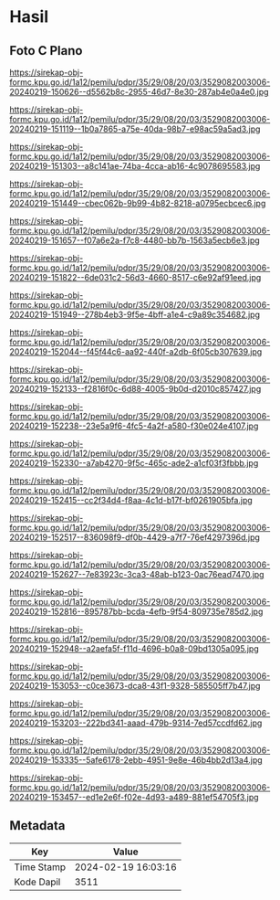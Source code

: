 # Hasil

## Foto C Plano

https://sirekap-obj-formc.kpu.go.id/1a12/pemilu/pdpr/35/29/08/20/03/3529082003006-20240219-150626--d5562b8c-2955-46d7-8e30-287ab4e0a4e0.jpg

https://sirekap-obj-formc.kpu.go.id/1a12/pemilu/pdpr/35/29/08/20/03/3529082003006-20240219-151119--1b0a7865-a75e-40da-98b7-e98ac59a5ad3.jpg

https://sirekap-obj-formc.kpu.go.id/1a12/pemilu/pdpr/35/29/08/20/03/3529082003006-20240219-151303--a8c141ae-74ba-4cca-ab16-4c9078695583.jpg

https://sirekap-obj-formc.kpu.go.id/1a12/pemilu/pdpr/35/29/08/20/03/3529082003006-20240219-151449--cbec062b-9b99-4b82-8218-a0795ecbcec6.jpg

https://sirekap-obj-formc.kpu.go.id/1a12/pemilu/pdpr/35/29/08/20/03/3529082003006-20240219-151657--f07a6e2a-f7c8-4480-bb7b-1563a5ecb6e3.jpg

https://sirekap-obj-formc.kpu.go.id/1a12/pemilu/pdpr/35/29/08/20/03/3529082003006-20240219-151822--6de031c2-56d3-4660-8517-c6e92af91eed.jpg

https://sirekap-obj-formc.kpu.go.id/1a12/pemilu/pdpr/35/29/08/20/03/3529082003006-20240219-151949--278b4eb3-9f5e-4bff-a1e4-c9a89c354682.jpg

https://sirekap-obj-formc.kpu.go.id/1a12/pemilu/pdpr/35/29/08/20/03/3529082003006-20240219-152044--f45f44c6-aa92-440f-a2db-6f05cb307639.jpg

https://sirekap-obj-formc.kpu.go.id/1a12/pemilu/pdpr/35/29/08/20/03/3529082003006-20240219-152133--f2816f0c-6d88-4005-9b0d-d2010c857427.jpg

https://sirekap-obj-formc.kpu.go.id/1a12/pemilu/pdpr/35/29/08/20/03/3529082003006-20240219-152238--23e5a9f6-4fc5-4a2f-a580-f30e024e4107.jpg

https://sirekap-obj-formc.kpu.go.id/1a12/pemilu/pdpr/35/29/08/20/03/3529082003006-20240219-152330--a7ab4270-9f5c-465c-ade2-a1cf03f3fbbb.jpg

https://sirekap-obj-formc.kpu.go.id/1a12/pemilu/pdpr/35/29/08/20/03/3529082003006-20240219-152415--cc2f34d4-f8aa-4c1d-b17f-bf0261905bfa.jpg

https://sirekap-obj-formc.kpu.go.id/1a12/pemilu/pdpr/35/29/08/20/03/3529082003006-20240219-152517--836098f9-df0b-4429-a7f7-76ef4297396d.jpg

https://sirekap-obj-formc.kpu.go.id/1a12/pemilu/pdpr/35/29/08/20/03/3529082003006-20240219-152627--7e83923c-3ca3-48ab-b123-0ac76ead7470.jpg

https://sirekap-obj-formc.kpu.go.id/1a12/pemilu/pdpr/35/29/08/20/03/3529082003006-20240219-152816--895787bb-bcda-4efb-9f54-809735e785d2.jpg

https://sirekap-obj-formc.kpu.go.id/1a12/pemilu/pdpr/35/29/08/20/03/3529082003006-20240219-152948--a2aefa5f-f11d-4696-b0a8-09bd1305a095.jpg

https://sirekap-obj-formc.kpu.go.id/1a12/pemilu/pdpr/35/29/08/20/03/3529082003006-20240219-153053--c0ce3673-dca8-43f1-9328-585505ff7b47.jpg

https://sirekap-obj-formc.kpu.go.id/1a12/pemilu/pdpr/35/29/08/20/03/3529082003006-20240219-153203--222bd341-aaad-479b-9314-7ed57ccdfd62.jpg

https://sirekap-obj-formc.kpu.go.id/1a12/pemilu/pdpr/35/29/08/20/03/3529082003006-20240219-153335--5afe6178-2ebb-4951-9e8e-46b4bb2d13a4.jpg

https://sirekap-obj-formc.kpu.go.id/1a12/pemilu/pdpr/35/29/08/20/03/3529082003006-20240219-153457--ed1e2e6f-f02e-4d93-a489-881ef54705f3.jpg


## Metadata

| Key        | Value               |
| ---------- | ------------------- |
| Time Stamp | 2024-02-19 16:03:16 |
| Kode Dapil | 3511                |




